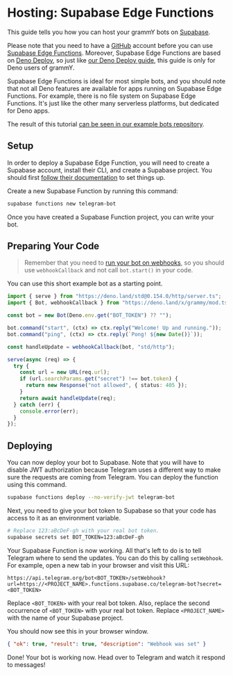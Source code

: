 # Hosting: Supabase Edge Functions

This guide tells you how you can host your grammY bots on [Supabase](https://supabase.com/).

Please note that you need to have a [GitHub](https://github.com) account before you can use [Supabase Edge Functions](https://supabase.com/docs/guides/functions).
Moreover, Supabase Edge Functions are based on [Deno Deploy](https://deno.com/deploy), so just like [our Deno Deploy guide](./deno-deploy.md), this guide is only for Deno users of grammY.

Supabase Edge Functions is ideal for most simple bots, and you should note that not all Deno features are available for apps running on Supabase Edge Functions.
For example, there is no file system on Supabase Edge Functions.
It's just like the other many serverless platforms, but dedicated for Deno apps.

The result of this tutorial [can be seen in our example bots repository](https://github.com/grammyjs/examples/tree/main/supabase-edge-functions).

## Setup

In order to deploy a Supabase Edge Function, you will need to create a Supabase account, install their CLI, and create a Supabase project.
You should first [follow their documentation](https://supabase.com/docs/guides/functions#prerequisites) to set things up.

Create a new Supabase Function by running this command:

```sh
supabase functions new telegram-bot
```

Once you have created a Supabase Function project, you can write your bot.

## Preparing Your Code

> Remember that you need to [run your bot on webhooks](../guide/deployment-types.md#how-to-use-webhooks), so you should use `webhookCallback` and not call `bot.start()` in your code.

You can use this short example bot as a starting point.

```ts
import { serve } from "https://deno.land/std@0.154.0/http/server.ts";
import { Bot, webhookCallback } from "https://deno.land/x/grammy/mod.ts";

const bot = new Bot(Deno.env.get("BOT_TOKEN") ?? "");

bot.command("start", (ctx) => ctx.reply("Welcome! Up and running."));
bot.command("ping", (ctx) => ctx.reply(`Pong! ${new Date()}`));

const handleUpdate = webhookCallback(bot, "std/http");

serve(async (req) => {
  try {
    const url = new URL(req.url);
    if (url.searchParams.get("secret") !== bot.token) {
      return new Response("not allowed", { status: 405 });
    }
    return await handleUpdate(req);
  } catch (err) {
    console.error(err);
  }
});
```

## Deploying

You can now deploy your bot to Supabase.
Note that you will have to disable JWT authorization because Telegram uses a different way to make sure the requests are coming from Telegram.
You can deploy the function using this command.

```sh
supabase functions deploy --no-verify-jwt telegram-bot
```

Next, you need to give your bot token to Supabase so that your code has access to it as an environment variable.

```sh
# Replace 123:aBcDeF-gh with your real bot token.
supabase secrets set BOT_TOKEN=123:aBcDeF-gh
```

Your Supabase Function is now working.
All that's left to do is to tell Telegram where to send the updates.
You can do this by calling `setWebhook`.
For example, open a new tab in your browser and visit this URL:

```plaintext
https://api.telegram.org/bot<BOT_TOKEN>/setWebhook?url=https://<PROJECT_NAME>.functions.supabase.co/telegram-bot?secret=<BOT_TOKEN>
```

Replace `<BOT_TOKEN>` with your real bot token.
Also, replace the second occurrence of `<BOT_TOKEN>` with your real bot token.
Replace `<PROJECT_NAME>` with the name of your Supabase project.

You should now see this in your browser window.

```json
{ "ok": true, "result": true, "description": "Webhook was set" }
```

Done!
Your bot is working now.
Head over to Telegram and watch it respond to messages!
